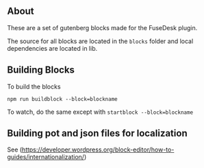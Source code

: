 ## About ##
These are a set of gutenberg blocks made for the FuseDesk plugin.

The source for all blocks are located in the `blocks` folder and local dependencies are located in lib.  


## Building Blocks ##
To build the blocks
```
npm run buildblock --block=blockname
```
To watch, do the same except with ```startblock --block=blockname```  


## Building pot and json files for localization ##  
See (https://developer.wordpress.org/block-editor/how-to-guides/internationalization/)  
